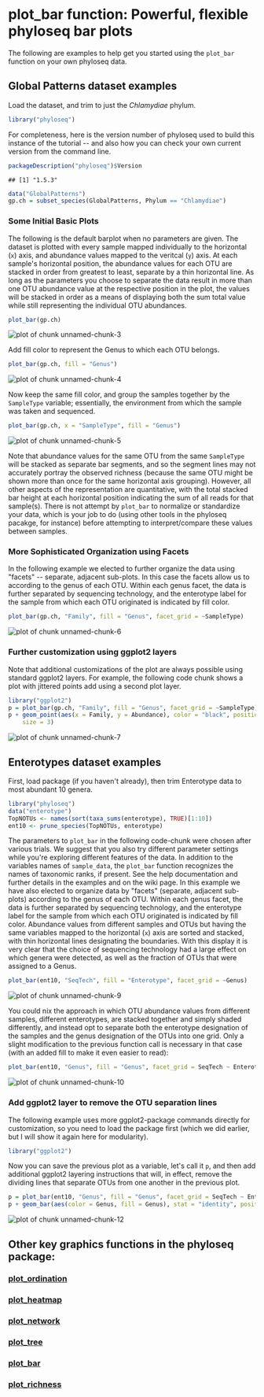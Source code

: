 
<link href="http://kevinburke.bitbucket.org/markdowncss/markdown.css" rel="stylesheet"></link>

plot_bar function: Powerful, flexible phyloseq bar plots
========================================================
The following are examples to help get you started using the `plot_bar` function on your own phyloseq data.

## Global Patterns dataset examples

Load the dataset, and trim to just the *Chlamydiae* phylum.


```r
library("phyloseq")
```


For completeness, here is the version number of phyloseq used to build this instance of the tutorial -- and also how you can check your own current version from the command line.


```r
packageDescription("phyloseq")$Version
```

```
## [1] "1.5.3"
```

```r
data("GlobalPatterns")
gp.ch = subset_species(GlobalPatterns, Phylum == "Chlamydiae")
```


### Some Initial Basic Plots
The following is the default barplot when no parameters are given. The dataset is plotted with every sample mapped individually to the horizontal (`x`) axis, and abundance values mapped to the veritcal (`y`) axis. At each sample's horizontal position, the abundance values for each OTU are stacked in order from greatest to least, separate by a thin horizontal line. As long as the parameters you choose to separate the data result in more than one OTU abundance value at the respective position in the plot, the values will be stacked in order as a means of displaying both the sum total value while still representing the individual OTU abundances.


```r
plot_bar(gp.ch)
```

![plot of chunk unnamed-chunk-3](figure/unnamed-chunk-3.png) 


Add fill color to represent the Genus to which each OTU belongs.


```r
plot_bar(gp.ch, fill = "Genus")
```

![plot of chunk unnamed-chunk-4](figure/unnamed-chunk-4.png) 


Now keep the same fill color, and group the samples together by the `SampleType` variable; essentially, the environment from which the sample was taken and sequenced. 

```r
plot_bar(gp.ch, x = "SampleType", fill = "Genus")
```

![plot of chunk unnamed-chunk-5](figure/unnamed-chunk-5.png) 

Note that abundance values for the same OTU from the same `SampleType` will be stacked as separate bar segments, and so the segment lines may not accurately portray the observed richness (because the same OTU might be shown more than once for the same horizontal axis grouping). However, all other aspects of the representation are quantitative, with the total stacked bar height at each horizontal position indicating the sum of all reads for that sample(s). There is not attempt by `plot_bar` to normalize or standardize your data, which is your job to do (using other tools in the phyloseq pacakge, for instance) before attempting to interpret/compare these values between samples.

### More Sophisticated Organization using Facets
In the following example we elected to further organize the data using "facets"  -- separate, adjacent sub-plots. In this case the facets allow us to according to the genus of each OTU. Within each genus facet, the data is further separated by sequencing technology, and the enterotype label for the sample from which each OTU originated is indicated by fill color.


```r
plot_bar(gp.ch, "Family", fill = "Genus", facet_grid = ~SampleType)
```

![plot of chunk unnamed-chunk-6](figure/unnamed-chunk-6.png) 



### Further customization using ggplot2 layers

Note that additional customizations of the plot are always possible using standard ggplot2 layers. For example, the following code chunk shows a plot with jittered points add using a second plot layer. 

```r
library("ggplot2")
p = plot_bar(gp.ch, "Family", fill = "Genus", facet_grid = ~SampleType)
p + geom_point(aes(x = Family, y = Abundance), color = "black", position = "jitter", 
    size = 3)
```

![plot of chunk unnamed-chunk-7](figure/unnamed-chunk-7.png) 




## Enterotypes dataset examples

First, load package (if you haven't already), then trim Enterotype data to most abundant 10 genera.


```r
library("phyloseq")
data("enterotype")
TopNOTUs <- names(sort(taxa_sums(enterotype), TRUE)[1:10])
ent10 <- prune_species(TopNOTUs, enterotype)
```


The parameters to `plot_bar` in the following code-chunk were chosen after various trials. We suggest that you also try different parameter settings while you're exploring different features of the data. In addition to the variables names of `sample_data`, the `plot_bar` function recognizes the names of taxonomic ranks, if present. See the help documentation and further details in the examples and on the wiki page. In this example we have also elected to organize data by "facets" (separate, adjacent sub-plots) according to the genus of each OTU. Within each genus facet, the data is further separated by sequencing technology, and the enterotype label for the sample from which each OTU originated is indicated by fill color. Abundance values from different samples and OTUs but having the same variables mapped to the horizontal (`x`) axis are sorted and stacked, with thin horizontal lines designating the boundaries. With this display it is very clear that the choice of sequencing technology had a large effect on which genera were detected, as well as the fraction of OTUs that were assigned to a Genus.


```r
plot_bar(ent10, "SeqTech", fill = "Enterotype", facet_grid = ~Genus)
```

![plot of chunk unnamed-chunk-9](figure/unnamed-chunk-9.png) 


You could nix the approach in which OTU abundance values from different samples, different enterotypes, are stacked together and simply shaded differently, and instead opt to separate both the enterotype designation of the samples and the genus designation of the OTUs into one grid. Only a slight modification to the previous function call is necessary in that case (with an added fill to make it even easier to read):


```r
plot_bar(ent10, "Genus", fill = "Genus", facet_grid = SeqTech ~ Enterotype)
```

![plot of chunk unnamed-chunk-10](figure/unnamed-chunk-10.png) 



### Add ggplot2 layer to remove the OTU separation lines

The following example uses more ggplot2-package commands directly for customization, so you need to load the package first (which we did earlier, but I will show it again here for modularity).


```r
library("ggplot2")
```


Now you can save the previous plot as a variable, let's call it `p`, and then add additional ggplot2 layering instructions that will, in effect, remove the dividing lines that separate OTUs from one another in the previous plot. 


```r
p = plot_bar(ent10, "Genus", fill = "Genus", facet_grid = SeqTech ~ Enterotype)
p + geom_bar(aes(color = Genus, fill = Genus), stat = "identity", position = "stack")
```

![plot of chunk unnamed-chunk-12](figure/unnamed-chunk-12.png) 

			

## Other key graphics functions in the phyloseq package:

### [plot_ordination](http://joey711.github.com/phyloseq/plot_ordination-examples)

### [plot_heatmap](http://joey711.github.com/phyloseq/plot_heatmap-examples)

### [plot_network](http://joey711.github.com/phyloseq/plot_network-examples)

### [plot_tree](http://joey711.github.com/phyloseq/plot_tree-examples)

### [plot_bar](http://joey711.github.com/phyloseq/plot_bar-examples)

### [plot_richness](http://joey711.github.com/phyloseq/plot_richness-examples)
